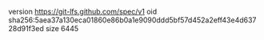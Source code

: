 version https://git-lfs.github.com/spec/v1
oid sha256:5aea37a130eca01860e86b0a1e9090ddd5bf57d452a2eff43e4d63728d91f3ed
size 6445
